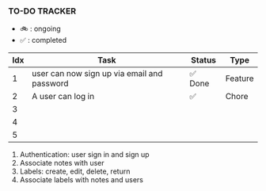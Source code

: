 ### TO-DO TRACKER

- 🚲 : ongoing
- ✅ : completed

| Idx | Task | Status | Type |
| --- | ---- | ------ | ---- |
| 1   | user can now sign up via email and password | ✅ Done | Feature |
| 2   | A user can log in | ✅ | Chore |
| 3   |      |        |      |
| 4   |      |        |      |
| 5   |      |        |      |

<!-- considering

1. send verification to email
2. refactor code such that password verification (bcrypt compare happens on the user model not handler)
3. forgot password syntax
 -->

 <!-- observations
 
 1. After entering the wrong email, the app crashes and it does not start back up again. ✅ fixed (retained for observation) -->

1.  Authentication: user sign in and sign up
2.  Associate notes with user
3.  Labels: create, edit, delete, return
4.  Associate labels with notes and users


<!-- this feels a bit like cheating

2. salt mail still not working -->